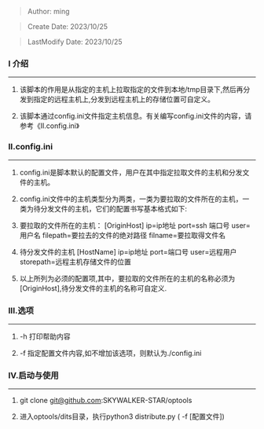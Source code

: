 > Author: ming 

> Create Date: 2023/10/25 

> LastModify Date: 2023/10/25

### I 介绍
---
1. 该脚本的作用是从指定的主机上拉取指定的文件到本地/tmp目录下,然后再分发到指定的远程主机上,分发到远程主机上的存储位置可自定义。

2. 该脚本通过config.ini文件指定主机信息。有关编写config.ini文件的内容，请参考《II.config.ini》

### II.config.ini
---
1. config.ini是脚本默认的配置文件，用户在其中指定拉取文件的主机和分发文件的主机。

2. config.ini文件中的主机类型分为两类，一类为要拉取的文件所在的主机，一类为待分发文件的主机，它们的配置书写基本格式如下:

3. 要拉取的文件所在的主机：
[OriginHost]
ip=ip地址
port=ssh 端口号
user=用户名
filepath=要拉去的文件的绝对路径
filname=要拉取得文件名


4. 待分发文件的主机
[HostName]
ip=ip地址
port=端口号
user=远程用户
storepath=远程主机存储文件的位置

5. 以上所列为必须的配置项,其中，要拉取的文件所在的主机的名称必须为[OriginHost],待分发文件的主机的名称可自定义.

### III.选项
---
1. -h 打印帮助内容 

2. -f 指定配置文件内容,如不增加该选项，则默认为./config.ini

### IV.启动与使用
---
1. git clone git@github.com:SKYWALKER-STAR/optools 

2. 进入optools/dits目录，执行python3 distribute.py ( -f [配置文件])
